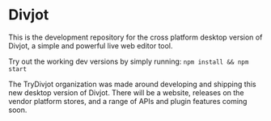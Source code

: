 # Divjot

This is the development repository for the cross platform desktop version of Divjot, a simple and powerful live web editor tool.

Try out the working dev versions by simply running:
`npm install && npm start`

The TryDivjot organization was made around developing and shipping this new desktop version of Divjot. There will be a website, releases on the vendor platform stores, and a range of APIs and plugin features coming soon.
